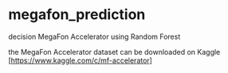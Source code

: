 # megafon_prediction
decision MegaFon Accelerator using Random Forest

the MegaFon Accelerator dataset can be downloaded on Kaggle [https://www.kaggle.com/c/mf-accelerator]
